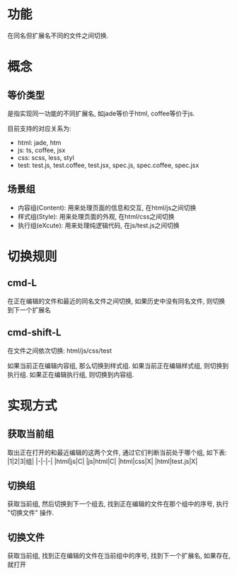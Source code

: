 功能
=======
在同名但扩展名不同的文件之间切换.

概念
=======
等价类型
--------
是指实现同一功能的不同扩展名, 如jade等价于html, coffee等价于js.

目前支持的对应关系为:

- html: jade, htm
- js: ts, coffee, jsx
- css: scss, less, styl
- test: test.js, test.coffee, test.jsx, spec.js, spec.coffee, spec.jsx

场景组
--------
- 内容组(Content): 用来处理页面的信息和交互, 在html/js之间切换
- 样式组(Style): 用来处理页面的外观, 在html/css之间切换
- 执行组(eXcute): 用来处理纯逻辑代码, 在js/test.js之间切换

切换规则
========

cmd-L
--------
在正在编辑的文件和最近的同名文件之间切换, 如果历史中没有同名文件, 则切换到下一个扩展名

cmd-shift-L
--------
在文件之间依次切换: html/js/css/test

如果当前正在编辑内容组, 那么切换到样式组. 如果当前正在编辑样式组, 则切换到执行组. 如果正在编辑执行组, 则切换到内容组.

实现方式
========

获取当前组
--------
取出正在打开的和最近编辑的这两个文件, 通过它们判断当前处于哪个组, 如下表:
|1|2|3|组|
|-|-|-|
|html|js|C|
|js|html|C|
|html|css|X|
|html|test.js|X|

切换组
--------
获取当前组, 然后切换到下一个组去, 找到正在编辑的文件在那个组中的序号, 执行 "切换文件" 操作.

切换文件
--------
获取当前组, 找到正在编辑的文件在当前组中的序号, 找到下一个扩展名, 如果存在, 就打开
